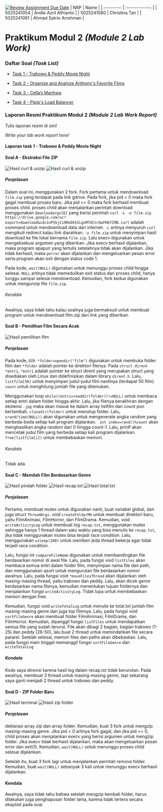 [![Review Assignment Due Date](https://classroom.github.com/assets/deadline-readme-button-22041afd0340ce965d47ae6ef1cefeee28c7c493a6346c4f15d667ab976d596c.svg)](https://classroom.github.com/a/9LcL5VTQ)
| NRP | Name |
| :--------: | :------------: |
| 5025241054 | Andie Azril Alfrianto |
| 5025241060 | Christina Tan |
| 5025241061 | Ahmad Satrio Arrohman |

# Praktikum Modul 2 _(Module 2 Lab Work)_

</div>

### Daftar Soal _(Task List)_

- [Task 1 - Trabowo & Peddy Movie Night](/task-1/)

- [Task 2 - Organize and Analyze Anthony's Favorite Films](/task-2/)

- [Task 3 - Cella’s Manhwa](/task-3/)

- [Task 4 - Pipip's Load Balancer](/task-4/)

### Laporan Resmi Praktikum Modul 2 _(Module 2 Lab Work Report)_

Tulis laporan resmi di sini!

_Write your lab work report here!_

#### Laporan task 1 - Trabowo & Peddy Movie Night

#### Soal A - Ekstraksi File ZIP


![Hasil curl & unzip](/assets/task-1/task1-soalA.png "SS 1A")
![Hasil curl & unzip](/assets/task-1/task1-soalA2.png "SS 1A")

##### Penjelasan
Dalam soal ini, menggunakan 2 fork. Fork pertama untuk mendownload ```film.zip``` yang terdapat pada link gdrive. Pada fork, jika pid < 0 maka fork gagal membuat proses baru. Jika pid == 0 maka fork berhasil membuat proses child. proses child akan menjalankan
perintah download menggunakan ```downloadargv[6]``` yang berisi perintah ```curl -L -o film.zip https://drive.google.com/uc?export=download&id=1nP5kjCi9ReDk5ILgnM7UCnrQwFH67Z9B```. ```curl``` adalah command untuk mendownload data dari internet. ```-L``` artinya menyuruh ```curl``` mengikuti redirect kalau link diarahkan. ```-o film.zip``` untuk
menyimpan hasil download ke file lokal bernama ```film.zip```. Lalu execv digunakan untuk mengeksekusi argumen yang diberikan. Jika execv berhasil dijalankan, maka program apapun yang tertulis setelahnya tidak akan dijalankan. Jika tidak berhasil, maka ```perror``` akan dijalankan dan mengeluarkan pesan error serta program akan exit dengan status code 1. 

Pada kode, ```wait(NULL)``` digunakan untuk menunggu proses child hingga selesai. ```NULL``` artinya tidak memedulikan exit status dari proses child, hanya tunggu sampai selesai mendownload. Kemudian, fork kedua digunakan untuk mengunzip file ```film.zip```.

###### Kendala
Awalnya, saya tidak tahu kalau soalnya juga bermaksud untuk membuat program untuk mendownload film.zip dari link yang diberikan.

#### Soal B - Pemilihan Film Secara Acak

![Hasil pemilihan film](/assets/task-1/task1-soalB.png "SS 1B")

##### Penjelasan
Pada kode, ```DIR *folder=opendir("film")``` digunakan untuk membuka folder film dan ```*folder``` adalah pointer ke direktori filenya. 
Pada ```struct dirent *entri```, ```*entri``` adalah pointer ke struct dirent yang merupakan struct yang disediakan oleh Linux dan didefinisikan dalam library ```dirent.h```.
Lalu, ```listfilm[50]``` untuk menyimpan judul-judul film nantinya (terdapat 50 film). ```count``` untuk menghitung jumlah file yang ditemukan.

Menggunakan loop ```while((entri=readdir(folder))!=NULL)``` untuk membaca setiap entri dalam folder hingga akhir.
Lalu, jika filenya berakhiran dengan ekstensi ```.jpg``` maka akan masuk ke dalam array listfilm dan count pun bertambah. ```closedir(folder)``` untuk menutup folder.
Lalu, ```srand(time(NULL))``` akan digunakan untuk mengenerate angka random yang berbeda-beda setiap kali program dijalankan. ``` int index=rand()%count``` akan menghasilkan angka random dari 0 hingga count-1.
Lalu, printf akan mencetak judul film yang berbeda setiap kali program dijalankan. ```free(listfilm[i])``` untuk membebaskan memori.

###### Kendala
Tidak ada.

#### Soal C - Memilah Film Berdasarkan Genre

![Hasil pindah folder](/assets/task-1/task1-soalC.png "SS 1C")
![Hasil recap.txt](/assets/task-1/task1-soalC2.png "SS 1C")
![Hasil total.txt](/assets/task-1/task1-soalC3.png "SS 1C")

##### Penjelasan
Pertama, membuat mutex untuk digunakan nanti, buat variabel global, dan juga struct ```ThreadArgs```. void ```createFolderMk``` untuk membuat direktori baru, yaitu FilmAnimasi, FilmHorror, dan FilmDrama. Kemudian, void ```writeActivityLog``` untuk membuat log ```recap.txt```, menggunakan mutex sehingga hanya 1 thread dalam satu waktu yang bisa menulis ke ```recap.txt```, jika tidak menggunakan mutex bisa terjadi race condition. Lalu, menggunakan ```usleep(200)``` untuk memberi jeda thread bekerja agar tidak terjadi race condition.

Lalu, fungsi int ```compareFileName``` digunakan untuk membandingkan file berdasarkan nomor di awal file. Lalu, pada fungsi void ```listFiles``` akan membaca semua entri dalam folder film, menyimpan nama file dan path, dan menggunakan qsort untuk mengurutan file berdasarkan nomor awalnya. Lalu, pada fungsi void ```*moveFilesThread``` akan dijalankan oleh masing-masing thread, yaitu trabowo dan peddy. Lalu, akan dicek genre berdasarkan nama filenya, kemudian menentukan tujuan foldernya dan menjalankan fungsi ```writeActivityLog```. Tidak lupa untuk membebaskan memori dengan free.

Kemudian, fungsi void ```writeTotalLog``` untuk menulis ke total.txt jumlah film masing-masing genre dan juga top filmnya. Lalu, pada fungsi void ```sortFileGenre``` akan membuat folder FilmAnimasi, FilmDrama, dan FilmHorror. Kemudian, dipanggil fungsi ```listFiles``` untuk mendapatkan semua file yang sudah terurut. File akan dibagi 2 bagian, bagian trabowo (1-25) dan peddy (26-50), lalu buat 2 thread untuk memindahkan file secara pararel. Setelah selesai, memori files dan paths akan dibebaskan. Lalu, pada fungsi main tinggal memanggil fungsi ```sortFileGenre``` dan ```writeTotalLog```

##### Kendala
Kode saya direvisi karena hasil log dalam recap.txt tidak berurutan. Pada awalnya, membuat 3 thread untuk masing-masing genre, tapi sekarang saya ganti menjadi 2 thread untuk trabowo dan peddy.

#### Soal D - ZIP Folder Baru

![Hasil terminal](/assets/task-1/task1-soalD.png "SS 1D")
![Hasil zip folder](/assets/task-1/task1-soalD2.png "SS 1D")

##### Penjelasan
deklarasi array zip dan array folder. Kemudian, buat 3 fork untuk mengzip masing-masing genre. Jika pid < 0 artinya fork gagal, dan jika pid == 0, child proses akan menjalankan execv yang berisi argumen untuk mengzip folder. Jika execv tidak berhasil dijalankan, 
maka akan mengeluarkan pesan error dan exit(1). Kemudian, ```wait(NULL)``` untuk menunggu proses child selesai dijalankan. 

Setelah itu, buat 3 fork lagi untuk menjalankan perintah remove folder. Kemudian, buat ```wait(NULL)``` sebanyak 3 kali untuk menunggu execv berhasil dijalankan.

#### Kendala
Awalnya, saya tidak tahu bahwa setelah mengzip kembali folder, harus dilakukan juga penghapusan folder lama, karena tidak tertera secara eksplisit pada soal.


